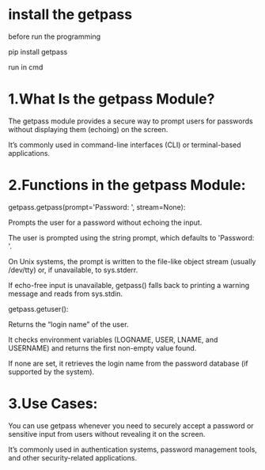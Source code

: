 # install the getpass

before run the programming 

pip install getpass

run in cmd 

# 1.What Is the getpass Module?

The getpass module provides a secure way to prompt users for passwords without displaying them (echoing) on the screen.

It’s commonly used in command-line interfaces (CLI) or terminal-based applications.

# 2.Functions in the getpass Module:

getpass.getpass(prompt='Password: ', stream=None):

Prompts the user for a password without echoing the input.

The user is prompted using the string prompt, which defaults to 'Password: '.

On Unix systems, the prompt is written to the file-like object stream (usually /dev/tty) or, if unavailable, to sys.stderr.

If echo-free input is unavailable, getpass() falls back to printing a warning message and reads from sys.stdin.

getpass.getuser():

Returns the “login name” of the user.

It checks environment variables (LOGNAME, USER, LNAME, and USERNAME) and returns the first non-empty value found.

If none are set, it retrieves the login name from the password database (if supported by the system).

# 3.Use Cases:

You can use getpass whenever you need to securely accept a password or sensitive input from users without revealing it on the screen.

It’s commonly used in authentication systems, password management tools, and other security-related applications.
